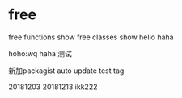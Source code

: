# free
free functions show
free classes show
hello
haha

hoho:wq
haha 测试

新加packagist auto update
test tag

20181203
20181213
ikk222
